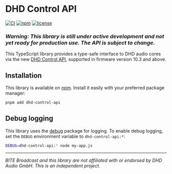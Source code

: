 # DHD Control API

[![CI](https://github.com/bitebroadcast/dhd-control-api/actions/workflows/ci.yml/badge.svg)](https://github.com/bitebroadcast/dhd-control-api/actions/workflows/ci.yml)
[![npm](https://img.shields.io/npm/v/dhd-control-api)](https://www.npmjs.com/package/dhd-control-api)
[![license](https://img.shields.io/badge/license-MIT-green)](https://github.com/bitebroadcast/dhd-control-api/blob/main/LICENSE)

### _**Warning:** This library is still under active development and not yet ready for production use. The API is subject to change._

This TypeScript library provides a type-safe interface to DHD audio cores via the new [DHD Control API](https://developer.dhd.audio/docs/API/control-api/), supported in firmware version 10.3 and above.

## Installation

This library is available on [npm](npmjs.com/package/dhd-control-api). Install it easily with your preferred package manager:

```sh
pnpm add dhd-control-api
```

## Debug logging

This library uses the [debug](https://www.npmjs.com/package/debug) package for logging. To enable debug logging, set the `DEBUG` environment variable to `dhd-control-api:*`:

```sh
DEBUG=dhd-control-api:* node my-app.js
```

---

_BITE Broadcast and this library are not affiliated with or endorsed by DHD Audio GmbH. This is an independent project._
